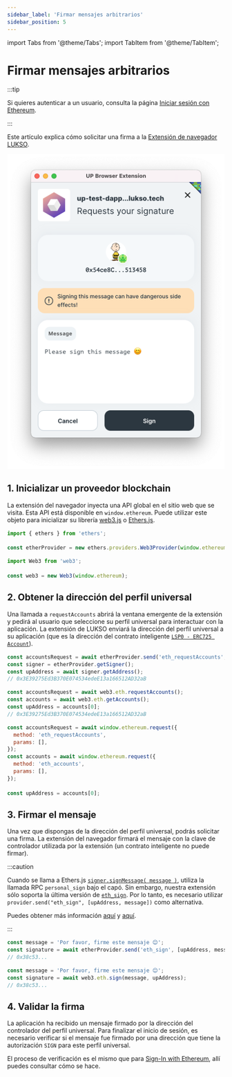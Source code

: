 ```yaml
---
sidebar_label: 'Firmar mensajes arbitrarios'
sidebar_position: 5
---
```


import Tabs from '@theme/Tabs';
import TabItem from '@theme/TabItem';

# Firmar mensajes arbitrarios

:::tip

Si quieres autenticar a un usuario, consulta la página [Iniciar sesión con Ethereum](./sign-in-with-ethereum.md).

:::

Este artículo explica cómo solicitar una firma a la [Extensión de navegador LUKSO](../browser-extension/install-browser-extension.md).

<div style={{textAlign: 'center'}}>
<img
    src="/img/extension/lukso-extension-sign.webp"
    alt="Ejemplo de pantalla de inicio de sesión con Ethereum"
/>
</div>

## 1. Inicializar un proveedor blockchain

La extensión del navegador inyecta una API global en el sitio web que se visita. Esta API está disponible en `window.ethereum`. Puede utilizar este objeto para inicializar su librería [web3.js](https://web3js.readthedocs.io/en/v1.8.0/) o [Ethers.js](https://docs.ethers.io/v5/).

<Tabs groupId="provider">
  <TabItem value="ethers" label="Ethers.js">

```js
import { ethers } from 'ethers';

const etherProvider = new ethers.providers.Web3Provider(window.ethereum);
```

  </TabItem>
  <TabItem value="web3" label="web3.js">

```js
import Web3 from 'web3';

const web3 = new Web3(window.ethereum);
```

  </TabItem>
</Tabs>

## 2. Obtener la dirección del perfil universal

Una llamada a `requestAccounts` abrirá la ventana emergente de la extensión y pedirá al usuario que seleccione su perfil universal para interactuar con la aplicación. La extensión de LUKSO enviará la dirección del perfil universal a su aplicación (que es la dirección del contrato inteligente [`LSP0 - ERC725 Account`](../../standards/universal-profile/lsp0-erc725account.md)).

<Tabs groupId="provider">
  <TabItem value="ethers" label="Ethers.js">

```js
const accountsRequest = await etherProvider.send('eth_requestAccounts', []);
const signer = etherProvider.getSigner();
const upAddress = await signer.getAddress();
// 0x3E39275Ed3B370E074534edeE13a166512AD32aB
```

  </TabItem>
  <TabItem value="web3" label="web3.js">

```js
const accountsRequest = await web3.eth.requestAccounts();
const accounts = await web3.eth.getAccounts();
const upAddress = accounts[0];
// 0x3E39275Ed3B370E074534edeE13a166512AD32aB
```

  </TabItem>
  <TabItem value="raw" label="raw">

```js
const accountsRequest = await window.ethereum.request({
  method: 'eth_requestAccounts',
  params: [],
});
const accounts = await window.ethereum.request({
  method: 'eth_accounts',
  params: [],
});

const upAddress = accounts[0];
```

  </TabItem>
</Tabs>

## 3. Firmar el mensaje

Una vez que dispongas de la dirección del perfil universal, podrás solicitar una firma. La extensión del navegador firmará el mensaje con la clave de controlador utilizada por la extensión (un contrato inteligente no puede firmar).

<Tabs groupId="provider">
  <TabItem value="ethers" label="Ethers.js">

:::caution

Cuando se llama a Ethers.js [`signer.signMessage( message )`](https://docs.ethers.io/v5/api/signer/#Signer-signMessage), utiliza la llamada RPC `personal_sign` bajo el capó. Sin embargo, nuestra extensión sólo soporta la última versión de [`eth_sign`](https://ethereum.org/en/developers/docs/apis/json-rpc/#eth_sign). Por lo tanto, es necesario utilizar `provider.send("eth_sign", [upAddress, message])` como alternativa.

Puedes obtener más información [aquí](https://github.com/MetaMask/metamask-extension/issues/15857) y [aquí](https://github.com/ethers-io/ethers.js/issues/1544).

:::

<!-- prettier-ignore-start -->

```js
const message = 'Por favor, firme este mensaje 😊';
const signature = await etherProvider.send('eth_sign', [upAddress, message]);
// 0x38c53...
```

<!-- prettier-ignore-end -->

  </TabItem>
  <TabItem value="web3" label="web3.js">

```js
const message = 'Por favor, firme este mensaje 😊';
const signature = await web3.eth.sign(message, upAddress);
// 0x38c53...
```

  </TabItem>
</Tabs>

## 4. Validar la firma

La aplicación ha recibido un mensaje firmado por la dirección del controlador del perfil universal. Para finalizar el inicio de sesión, es necesario verificar si el mensaje fue firmado por una dirección que tiene la autorización `SIGN` para este perfil universal.

El proceso de verificación es el mismo que para [Sign-In with Ethereum](./sign-in-with-ethereum.md#4-verify-the-signature), allí puedes consultar cómo se hace.